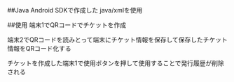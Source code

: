 ##Java Android SDKで作成した
java/xmlを使用

##使用
端末1でQRコードでチケットを作成

端末2でQRコードを読みとって端末にチケット情報を保存して保存したチケット情報をQRコード化する

チケットを作成した端末1で使用ボタンを押して使用することで発行履歴が削除される
